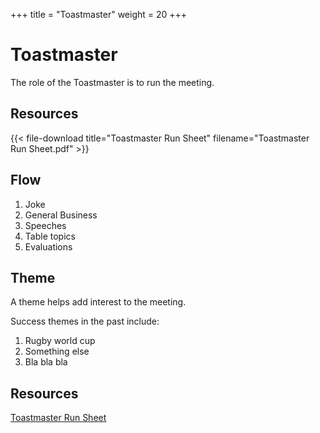 +++
title =  "Toastmaster"
weight = 20
+++

# Toastmaster

The role of the Toastmaster is to run the meeting.

## Resources

{{< file-download title="Toastmaster Run Sheet" filename="Toastmaster Run Sheet.pdf" >}}
  
</a>

## Flow

1. Joke
1. General Business
1. Speeches
1. Table topics
1. Evaluations

## Theme

A theme helps add interest to the meeting.

Success themes in the past include:

1. Rugby world cup
1. Something else
1. Bla bla bla

## Resources

[Toastmaster Run Sheet](https://google.com/)